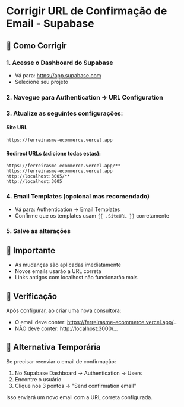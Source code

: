 # Corrigir URL de Confirmação de Email - Supabase

## 🔧 Como Corrigir

### 1. Acesse o Dashboard do Supabase
- Vá para: https://app.supabase.com
- Selecione seu projeto

### 2. Navegue para Authentication → URL Configuration

### 3. Atualize as seguintes configurações:

#### Site URL
```
https://ferreirasme-ecommerce.vercel.app
```

#### Redirect URLs (adicione todas estas):
```
https://ferreirasme-ecommerce.vercel.app/**
https://ferreirasme-ecommerce.vercel.app
http://localhost:3005/**
http://localhost:3005
```

### 4. Email Templates (opcional mas recomendado)
- Vá para: Authentication → Email Templates
- Confirme que os templates usam `{{ .SiteURL }}` corretamente

### 5. Salve as alterações

## 🚨 Importante

- As mudanças são aplicadas imediatamente
- Novos emails usarão a URL correta
- Links antigos com localhost não funcionarão mais

## 📝 Verificação

Após configurar, ao criar uma nova consultora:
- O email deve conter: https://ferreirasme-ecommerce.vercel.app/...
- NÃO deve conter: http://localhost:3000/...

## 🔄 Alternativa Temporária

Se precisar reenviar o email de confirmação:
1. No Supabase Dashboard → Authentication → Users
2. Encontre o usuário
3. Clique nos 3 pontos → "Send confirmation email"

Isso enviará um novo email com a URL correta configurada.